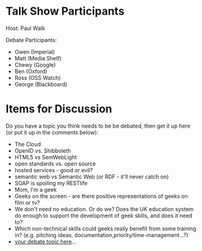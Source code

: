 # Talk Show Participants #

Host: Paul Walk

Debate Participants:
  * Owen (Imperial)
  * Matt (Media Shelf)
  * Chewy (Google)
  * Ben (Oxford)
  * Ross (OSS Watch)
  * George (Blackboard)

# Items for Discussion #

Do you have a topic you think needs to be be debated, then get it up here (or put it up in the comments below):
  * The Cloud
  * OpenID vs. Shibboleth
  * HTML5 vs SemWebLight
  * open standards vs. open source
  * hosted services - good or evil?
  * semantic web vs Semantic Web (or RDF - it'll never catch on)
  * SOAP is spoiling my RESTlife
  * Mom, I'm a geek
  * Geeks on the screen - are there positive representations of geeks on film or tv?
  * We don't need no education. Or do we? Does the UK education system do enough to support the development of geek skills, and does it need to?
  * Which non-technical skills could geeks really benefit from some training in? (e.g. pitching ideas, documentation,priority/time-management...?)
  * [your debate topic here](add.md)...